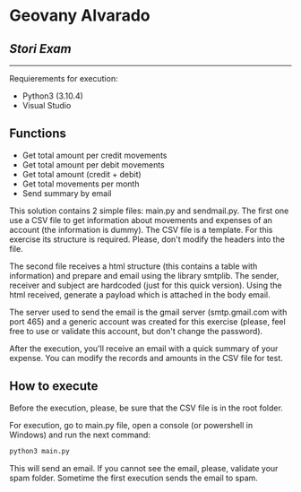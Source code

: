 # Geovany Alvarado
## _Stori Exam_

---------------------------------------------

Requierements for execution:

- Python3 (3.10.4)
- Visual Studio 


## Functions

- Get total amount per credit movements
- Get total amount per debit movements
- Get total amount (credit + debit)
- Get total movements per month
- Send summary by email

This solution contains 2 simple files: main.py and sendmail.py. The first one use a CSV file to get information about movements and expenses of an account (the information is dummy). The CSV file is a template. For this exercise its structure is required. Please, don't modify the headers into the file.

The second file receives a html structure (this contains a table with information) and prepare and email using the library smtplib. The sender, receiver and subject are hardcoded (just for this quick version). Using the html received, generate a payload which is attached in the body email.

The server used to send the email is the gmail server (smtp.gmail.com with port 465) and a generic account was created for this exercise (please, feel free to use or validate this account, but don't change the password).

After the execution, you'll receive an email with a quick summary of your expense. You can modify the records and amounts in the CSV file for test.

## How to execute

Before the execution, please, be sure that the CSV file is in the root folder.

For execution, go to main.py file, open a console (or powershell in Windows) and run the next command:

```sh
python3 main.py
```

This will send an email. If you cannot see the email, please, validate your spam folder. Sometime the first execution sends the email to spam.
